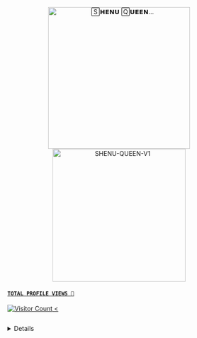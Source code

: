 <p align="center">  
  <a href="tiktok.com/@shenu_status21">
  <p align="center">
<img src="./Android/database/K.Prabhasha.gif" alt="🅂𝗛𝗘𝗡𝗨 🅀𝗨𝗘𝗘𝗡..." width="320"/>
    <img alt="SHENU-QUEEN-V1" height="300" src="https://telegra.ph/file/0ec11c279af938fd9c178.jpg">
  
#### ```TOTAL PROFILE VIEWS 🧚```
![Visitor Count](https://profile-counter.glitch.me/CYBER-THUSHAN/count.svg) 
<













<p align="center">
  <a href="#"><img src="http://readme-typing-svg.herokuapp.com?color=d1fa02&center=true&vCenter=true&multiline=false&lines=𝙃𝙊𝙒+𝘾𝘼𝙉+𝙃𝙀𝙇𝙋+𝙔𝙊𝙐  👩‍🔧" alt="">
</p>









<details>
<summary>HERAOKU DEPLY CLICK HEARE 🔰</summary>
<p align="center">
  <a href="#"><img src="http://readme-typing-svg.herokuapp.com?color=d1fa02&center=true&vCenter=true&multiline=false&lines=HERAOKU+DEPLY+SHENU+QUEEN" alt="">
</p>

<details>
<summary>RELLWEY DEPLY CLICK HEARE 🔰</summary>
<p align="center">
  <a href="#"><img src="http://readme-typing-svg.herokuapp.com?color=d1fa02&center=true&vCenter=true&multiline=false&lines=RELLWEY+DEPLY+SHENU+QUEEN" alt="">
</p>
##  CAMING SOON
<details>
<summary>RELLIT DEPLY CLICK HEARE 🔰</summary>
<p align="center">
  <a href="#"><img src="http://readme-typing-svg.herokuapp.com?color=d1fa02&center=true&vCenter=true&multiline=false&lines=REPLIT+DEPLY+SHENU+QUEEN" alt="">
</p>
